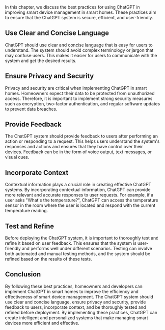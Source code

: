 
In this chapter, we discuss the best practices for using ChatGPT in improving smart device management in smart homes. These practices aim to ensure that the ChatGPT system is secure, efficient, and user-friendly.

Use Clear and Concise Language
------------------------------

ChatGPT should use clear and concise language that is easy for users to understand. The system should avoid complex terminology or jargon that may confuse users. This makes it easier for users to communicate with the system and get the desired results.

Ensure Privacy and Security
---------------------------

Privacy and security are critical when implementing ChatGPT in smart homes. Homeowners expect their data to be protected from unauthorized access. Therefore, it is important to implement strong security measures such as encryption, two-factor authentication, and regular software updates to prevent data breaches.

Provide Feedback
----------------

The ChatGPT system should provide feedback to users after performing an action or responding to a request. This helps users understand the system's responses and actions and ensures that they have control over their devices. Feedback can be in the form of voice output, text messages, or visual cues.

Incorporate Context
-------------------

Contextual information plays a crucial role in creating effective ChatGPT systems. By incorporating contextual information, ChatGPT can provide more relevant and accurate responses to user requests. For example, if a user asks "What's the temperature?", ChatGPT can access the temperature sensor in the room where the user is located and respond with the current temperature reading.

Test and Refine
---------------

Before deploying the ChatGPT system, it is important to thoroughly test and refine it based on user feedback. This ensures that the system is user-friendly and performs well under different scenarios. Testing can involve both automated and manual testing methods, and the system should be refined based on the results of these tests.

Conclusion
----------

By following these best practices, homeowners and developers can implement ChatGPT in smart homes to improve the efficiency and effectiveness of smart device management. The ChatGPT system should use clear and concise language, ensure privacy and security, provide feedback to users, incorporate context, and be thoroughly tested and refined before deployment. By implementing these practices, ChatGPT can create intelligent and personalized systems that make managing smart devices more efficient and effective.
